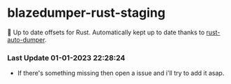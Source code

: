 # blazedumper-rust-staging

🚀 Up to date offsets for Rust. Automatically kept up to date thanks to [rust-auto-dumper](https://github.com/Akandesh/rust-auto-dumper).


### Last Update 01-01-2023 22:28:24
- If there's something missing then open a issue and i'll try to add it asap.